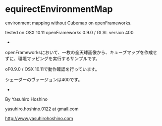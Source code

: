 # equirectEnvironmentMap

environment mapping without Cubemap on openFrameworks.

tested on OSX 10.11
openFrameworks 0.9.0 / GLSL version 400.

-

openFrameworksにおいて、一枚の全天球画像から、キューブマップを作成せずに、環境マッピングを実行するサンプルです。

oF0.9.0 / OSX 10.11で動作確認を行っています。

シェーダーのヴァージョンは400です。

-

By Yasuhiro Hoshino

yasuhiro.hoshino.0122 at gmail.com

http://www.yasuhirohoshino.com

